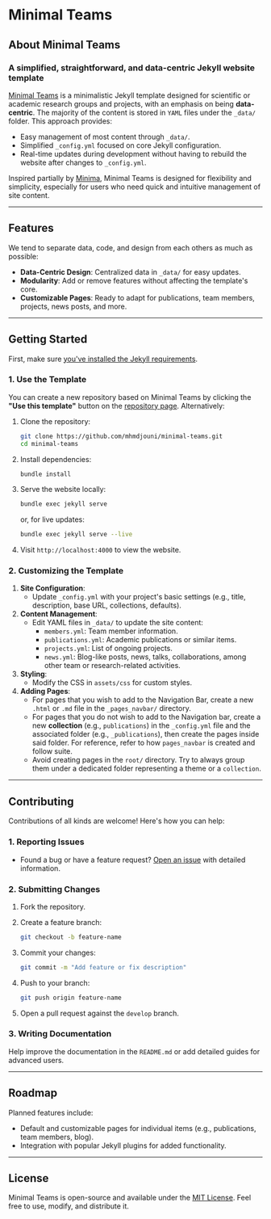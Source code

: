 # Minimal Teams

## About Minimal Teams

### A simplified, straightforward, and data-centric Jekyll website template

[Minimal Teams](https://github.com/mhmdjouni/minimal-teams) is a minimalistic Jekyll template designed for scientific or academic research groups and projects, with an emphasis on being **data-centric**. The majority of the content is stored in `YAML` files under the `_data/` folder. This approach provides:
- Easy management of most content through `_data/`.
- Simplified `_config.yml` focused on core Jekyll configuration.
- Real-time updates during development without having to rebuild the website after changes to `_config.yml`.

Inspired partially by [Minima](https://github.com/jekyll/minima), Minimal Teams is designed for flexibility and simplicity, especially for users who need quick and intuitive management of site content.

---

## Features

We tend to separate data, code, and design from each others as much as possible:
- **Data-Centric Design**: Centralized data in `_data/` for easy updates.
- **Modularity**: Add or remove features without affecting the template's core.
- **Customizable Pages**: Ready to adapt for publications, team members, projects, news posts, and more.

---

## Getting Started

First, make sure [you've installed the Jekyll requirements](https://jekyllrb.com/docs/installation/).

### 1. Use the Template
You can create a new repository based on Minimal Teams by clicking the **"Use this template"** button on the [repository page](https://github.com/mhmdjouni/minimal-teams). Alternatively:
1. Clone the repository:
    
    ```bash
    git clone https://github.com/mhmdjouni/minimal-teams.git
    cd minimal-teams
    ```
2. Install dependencies:
    
    ```bash
    bundle install
    ```
3. Serve the website locally:
    ```bash
    bundle exec jekyll serve
    ```

    or, for live updates:
    ```bash
    bundle exec jekyll serve --live
    ```
4. Visit `http://localhost:4000` to view the website.

### 2. Customizing the Template
1. **Site Configuration**:
    - Update `_config.yml` with your project's basic settings (e.g., title, description, base URL, collections, defaults).
2. **Content Management**:
    - Edit YAML files in `_data/` to update the site content:
        - `members.yml`: Team member information.
        - `publications.yml`: Academic publications or similar items.
        - `projects.yml`: List of ongoing projects.
        - `news.yml`: Blog-like posts, news, talks, collaborations, among other team or research-related activities.
3. **Styling**:
    - Modify the CSS in `assets/css` for custom styles.
4. **Adding Pages**:
    - For pages that you wish to add to the Navigation Bar, create a new `.html` or `.md` file in the `_pages_navbar/` directory.
    - For pages that you do not wish to add to the Navigation bar, create a new **collection** (e.g., `publications`) in the `_config.yml` file and the associated folder (e.g., `_publications`), then create the pages inside said folder. For reference, refer to how `pages_navbar` is created and follow suite.
    - Avoid creating pages in the `root/` directory. Try to always group them under a dedicated folder representing a theme or a `collection`.

---

## Contributing

Contributions of all kinds are welcome! Here's how you can help:

### 1. Reporting Issues
- Found a bug or have a feature request? [Open an issue](https://github.com/mhmdjouni/minimal-teams/issues) with detailed information.

### 2. Submitting Changes
1. Fork the repository.
2. Create a feature branch:
    
    ```bash
    git checkout -b feature-name
    ```
3. Commit your changes:
    
    ```bash
    git commit -m "Add feature or fix description"
    ```
4. Push to your branch:
    
    ```bash
    git push origin feature-name
    ```
5. Open a pull request against the `develop` branch.

### 3. Writing Documentation
Help improve the documentation in the `README.md` or add detailed guides for advanced users.

---

## Roadmap

Planned features include:
- Default and customizable pages for individual items (e.g., publications, team members, blog).
- Integration with popular Jekyll plugins for added functionality.

---

## License

Minimal Teams is open-source and available under the [MIT License](LICENSE). Feel free to use, modify, and distribute it.
